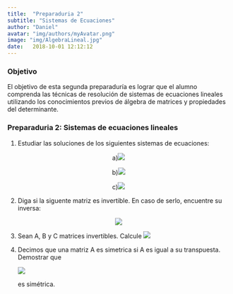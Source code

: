 ```yaml
---
title:  "Preparaduria 2"
subtitle: "Sistemas de Ecuaciones"
author: "Daniel"
avatar: "img/authors/myAvatar.png"
image: "img/AlgebraLineal.jpg"
date:   2018-10-01 12:12:12
---
```


### Objetivo

El objetivo de esta segunda preparaduría es lograr que el alumno comprenda las técnicas de resolución de sistemas de ecuaciones lineales utilizando los conocimientos previos de álgebra de matrices y propiedades del determinante.

### Preparaduria 2: Sistemas de ecuaciones lineales

1. Estudiar las soluciones de los siguientes sistemas de ecuaciones:


<p align="center">
  a)<img src="https://latex.codecogs.com/gif.latex?%5Cleft%5C%7B%5Cbegin%7Bmatrix%7D%20x%20%26%20&plus;%20%26%20y%20%26%20-%20%26%20z%20%26%20%3D%20%267%20%5C%5C%204x%20%26%20-%20%26%20y%20%26%20&plus;%20%26%205z%20%26%20%3D%20%264%20%5C%5C%206x%20%26%20&plus;%20%26%20y%20%26%20&plus;%20%26%203z%20%26%20%3D%20%2618%20%5Cend%7Bmatrix%7D%5Cright.">
</p>

<p align="center">
  b)<img src="https://latex.codecogs.com/gif.latex?%5Cleft%5C%7B%5Cbegin%7Bmatrix%7D%20x%20%26%20%26%20-%20%26%20%26%203z%20%26%20%3D%20%26-2%20%5C%5C%20y%26%20%26%20&plus;%20%26%20%26%205z%20%26%20%3D%20%261%20%5Cend%7Bmatrix%7D%5Cright.">
</p>

<p align="center">
  c)<img src="https://latex.codecogs.com/gif.latex?%5Cleft%5C%7B%5Cbegin%7Bmatrix%7D%202x%20%26%20&plus;%20%26%204y%20%26%20&plus;%20%26%206z%20%26%20%3D%20%26%2018%5C%5C%204x%20%26%20&plus;%20%26%205y%20%26%20&plus;%20%26%206z%20%26%20%3D%20%26%2024%5C%5C%202x%20%26%20&plus;%20%26%207y%20%26%20&plus;%20%26%2012z%20%26%20%3D%20%26%2030%20%5Cend%7Bmatrix%7D%5Cright.">
</p>



2. Diga si la siguente matriz es invertible. En caso de serlo, encuentre su inversa:

<p align="center">
  <img src="https://latex.codecogs.com/gif.latex?%5Cbegin%7Bpmatrix%7D%20-1%20%26%202%20%26%20-3%20%5C%5C%202%20%26%201%20%26%200%20%5C%5C%204%20%26%20-2%20%26%205%20%5Cend%7Bpmatrix%7D">
</p>


3. Sean A, B y C matrices invertibles. Calcule <img src ="https://latex.codecogs.com/gif.latex?%28ABC%29%5E%7B-1%7D">

4. Decimos que una matriz A es simetrica si A es igual a su transpuesta. Demostrar que <p align="justify"><img src="https://latex.codecogs.com/gif.latex?%5Cfrac%7B1%7D%7B2%7D%28A&plus;A%5E%7Bt%7D%29"></p> es simétrica.